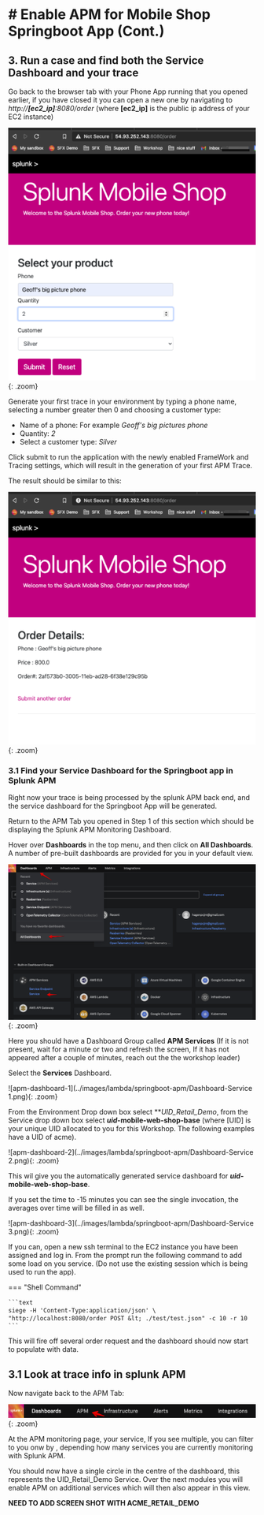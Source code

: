 # # Enable APM for Mobile Shop Springboot App (Cont.)
## 3. Run a case and find both the Service Dashboard and your trace 
Go back to the browser tab with your Phone App running that you opened earlier, if you have closed it you can open a new one by navigating to *http://**[ec2_ip]**:8080/order* (where **[ec2_ip]** is the public ip address of your EC2 instance)

![ec2-shop1](../images/lambda/initial_run/Shop.png){: .zoom}

Generate your first trace in your environment by typing a phone name, selecting a number greater then 0 and  choosing a customer type:

- Name of a phone: For example *Geoff's big pictures phone*
- Quantity:  *2*
- Select a customer type: *Silver*

Click submit to run the application with the newly enabled FrameWork and Tracing settings, which will result in the generation of your first APM Trace.

The result should be similar to this:

![ec2-shop2](../images/lambda/initial_run/Shop-result.png){: .zoom}

### 3.1 Find your Service Dashboard for the Springboot app in Splunk APM

Right now your trace is being processed by the splunk APM back end, and the service dashboard for the Springboot App will be generated.

Return to the APM Tab you opened in Step 1 of this section which should be displaying the Splunk APM Monitoring Dashboard.

Hover over **Dashboards** in the top menu, and then click on **All Dashboards**. A number of pre-built dashboards are provided for you in your default view.

![apm-dashboard](../images/lambda/springboot-apm/gotoAPMservices.png){: .zoom} 

Here you should have a Dashboard Group called **APM Services** (If it is not present, wait for a minute or two and refresh the screen, If it has not appeared after a couple of minutes, reach out the the workshop leader)

Select the **Services** Dashboard.

![apm-dashboard-1](../images/lambda/springboot-apm/Dashboard-Service 1.png){: .zoom}

From the Environment Drop down box select ***UID_*Retail_Demo**, from the Service drop down box select ***uid*-mobile-web-shop-base** (where [UID] is your unique UID allocated to you for this Workshop.  The following examples have a UID of acme).

![apm-dashboard-2](../images/lambda/springboot-apm/Dashboard-Service 2.png){: .zoom}

This wil give you the automatically generated service dashboard for ***uid*-mobile-web-shop-base**.

If you set the time to -15 minutes you can see the single invocation, the averages over time will be filled in as well.

![apm-dashboard-3](../images/lambda/springboot-apm/Dashboard-Service 3.png){: .zoom}

If you can, open a new ssh terminal to the EC2 instance you have been assigned and log in.
From the prompt run the following command to add some load on you service. (Do not use the existing session which is being used to run the app).

=== "Shell Command"

    ```text
    siege -H 'Content-Type:application/json' \
    "http://localhost:8080/order POST &lt; ./test/test.json" -c 10 -r 10
    ```

This will fire off several order request and the dashboard should now start to populate with data.

## 3.1 Look at trace info in splunk APM

Now navigate back to the APM Tab:

![APM-MENU](../images/lambda/springboot-apm/IsAPMAvailable.png){: .zoom}

At the APM monitoring page, your service, If you see multiple, you can filter to you onw by , depending how many services you are currently monitoring with Splunk APM.

You should now have a single circle in the centre of the dashboard, this represents the UID_Retail_Demo Service.  Over the next modules you will enable APM on additional services which will then also appear in this view.

**NEED TO ADD SCREEN SHOT WITH ACME_RETAIL_DEMO**